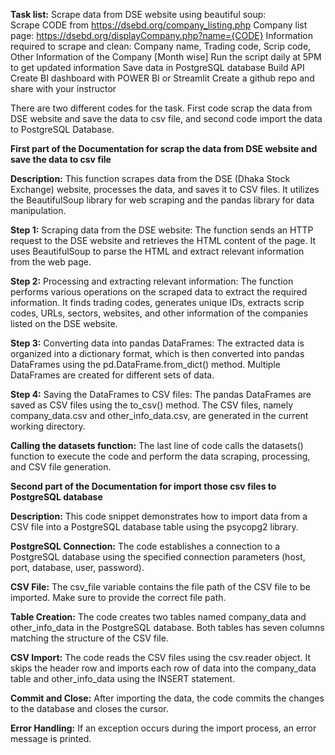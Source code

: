 **Task list:** 
Scrape data from DSE website using beautiful soup:<br>
Scrape CODE from https://dsebd.org/company_listing.php
Company list page: https://dsebd.org/displayCompany.php?name={CODE}
Information required to scrape and clean:
			Company name, Trading code, Scrip code, Other Information of the 
Company [Month wise]
Run the script daily at 5PM to get updated information
Save data in PostgreSQL database
Build API
Create BI dashboard with POWER BI or Streamlit
Create a github repo and share with your instructor


There are two different codes for the task. First code scrap the data from DSE website and save the data to csv file, and second code import the data to PostgreSQL Database.

**First part of the Documentation for scrap the data from DSE website and save the data to csv file**

**Description:** This function scrapes data from the DSE (Dhaka Stock Exchange) website, processes the data, and saves it to CSV files. It utilizes the BeautifulSoup library for web scraping and the pandas library for data manipulation.

**Step 1:** Scraping data from the DSE website: The function sends an HTTP request to the DSE website and retrieves the HTML content of the page. It uses BeautifulSoup to parse the HTML and extract relevant information from the web page.

**Step 2:** Processing and extracting relevant information: The function performs various operations on the scraped data to extract the required information. It finds trading codes, generates unique IDs, extracts scrip codes, URLs, sectors, websites, and other information of the companies listed on the DSE website.

**Step 3:** Converting data into pandas DataFrames: The extracted data is organized into a dictionary format, which is then converted into pandas DataFrames using the pd.DataFrame.from_dict() method. Multiple DataFrames are created for different sets of data.

**Step 4:** Saving the DataFrames to CSV files: The pandas DataFrames are saved as CSV files using the to_csv() method. The CSV files, namely company_data.csv and other_info_data.csv, are generated in the current working directory.

**Calling the datasets function:** The last line of code calls the datasets() function to execute the code and perform the data scraping, processing, and CSV file generation.

**Second part of the Documentation for import those csv files to PostgreSQL database**

**Description:** This code snippet demonstrates how to import data from a CSV file into a PostgreSQL database table using the psycopg2 library.

**PostgreSQL Connection:** The code establishes a connection to a PostgreSQL database using the specified connection parameters (host, port, database, user, password).

**CSV File:** The csv_file variable contains the file path of the CSV file to be imported. Make sure to provide the correct file path.

**Table Creation:** The code creates two tables named company_data and other_info_data in the PostgreSQL database. Both tables has seven columns matching the structure of the CSV file.

**CSV Import:** The code reads the CSV files using the csv.reader object. It skips the header row and imports each row of data into the company_data table and other_info_data using the INSERT statement.

**Commit and Close:** After importing the data, the code commits the changes to the database and closes the cursor.

**Error Handling:** If an exception occurs during the import process, an error message is printed.
